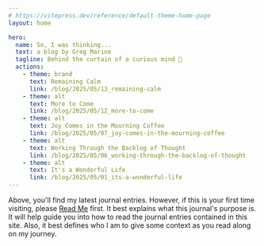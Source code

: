 ```yaml
---
# https://vitepress.dev/reference/default-theme-home-page
layout: home

hero:
  name: So, I was thinking...
  text: a blog by Greg Marine
  tagline: Behind the curtain of a curious mind 🤔
  actions:
    - theme: brand
      text: Remaining Calm
      link: /blog/2025/05/13_remaining-calm
    - theme: alt
      text: More to Come
      link: /blog/2025/05/12_more-to-come
    - theme: alt
      text: Joy Comes in the Mourning Coffee
      link: /blog/2025/05/07_joy-comes-in-the-mourning-coffee
    - theme: alt
      text: Working Through the Backlog of Thought
      link: /blog/2025/05/06_working-through-the-backlog-of-thought
    - theme: alt
      text: It's a Wonderful Life
      link: /blog/2025/05/01_its-a-wonderful-life
---
```


Above, you'll find my latest journal entries. However, if this is your first time visiting, please [Read Me](read-me) first. It best explains what this journal's purpose is. It will help guide you into how to read the journal entries contained in this site. Also, it best defines who I am to give some context as you read along on my journey.